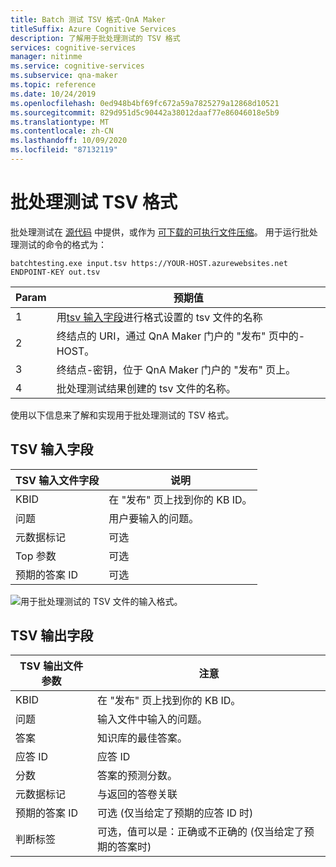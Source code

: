 ```yaml
---
title: Batch 测试 TSV 格式-QnA Maker
titleSuffix: Azure Cognitive Services
description: 了解用于批处理测试的 TSV 格式
services: cognitive-services
manager: nitinme
ms.service: cognitive-services
ms.subservice: qna-maker
ms.topic: reference
ms.date: 10/24/2019
ms.openlocfilehash: 0ed948b4bf69fc672a59a7825279a12868d10521
ms.sourcegitcommit: 829d951d5c90442a38012daaf77e86046018e5b9
ms.translationtype: MT
ms.contentlocale: zh-CN
ms.lasthandoff: 10/09/2020
ms.locfileid: "87132119"
---
```

# <a name="batch-testing-tsv-format"></a>批处理测试 TSV 格式

批处理测试在 [源代码](https://github.com/Azure-Samples/cognitive-services-qnamaker-csharp/tree/master/documentation-samples/batchtesting) 中提供，或作为 [可下载的可执行文件压缩](https://aka.ms/qna_btzip)。 用于运行批处理测试的命令的格式为：

```console
batchtesting.exe input.tsv https://YOUR-HOST.azurewebsites.net ENDPOINT-KEY out.tsv
```

|Param|预期值|
|--|--|
|1|用[tsv 输入字段](#tsv-input-fields)进行格式设置的 tsv 文件的名称|
|2|终结点的 URI，通过 QnA Maker 门户的 "发布" 页中的-HOST。|
|3|终结点-密钥，位于 QnA Maker 门户的 "发布" 页上。|
|4|批处理测试结果创建的 tsv 文件的名称。|

使用以下信息来了解和实现用于批处理测试的 TSV 格式。 

## <a name="tsv-input-fields"></a>TSV 输入字段

|TSV 输入文件字段|说明|
|--|--|
|KBID|在 "发布" 页上找到你的 KB ID。|
|问题|用户要输入的问题。|
|元数据标记|可选|
|Top 参数|可选| 
|预期的答案 ID|可选|

![用于批处理测试的 TSV 文件的输入格式。](media/batch-test/input-tsv-format-batch-test.png)

## <a name="tsv-output-fields"></a>TSV 输出字段 

|TSV 输出文件参数|注意|
|--|--|
|KBID|在 "发布" 页上找到你的 KB ID。|
|问题|输入文件中输入的问题。|
|答案|知识库的最佳答案。|
|应答 ID|应答 ID|
|分数|答案的预测分数。 |
|元数据标记|与返回的答卷关联|
|预期的答案 ID|可选 (仅当给定了预期的应答 ID 时) |
|判断标签|可选，值可以是：正确或不正确的 (仅当给定了预期的答案时) |
